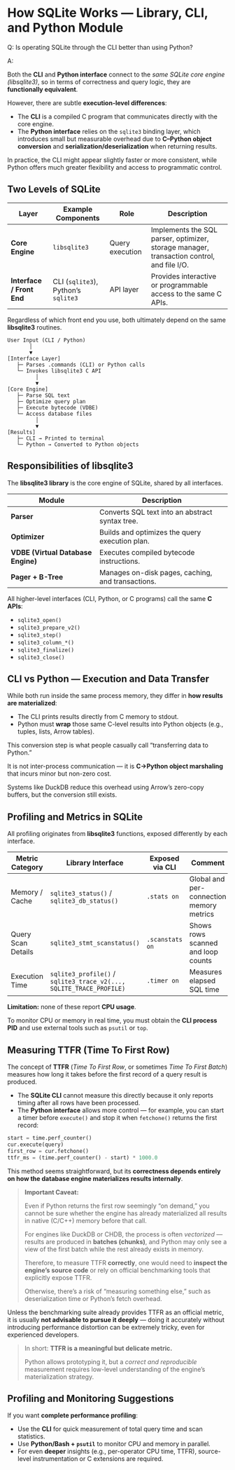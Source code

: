 # How SQLite Works — Library, CLI, and Python Module

Q: Is operating SQLite through the CLI better than using Python?

A:

Both the **CLI** and **Python interface** connect to the *same SQLite core engine (libsqlite3)*, so in terms of correctness and query logic, they are **functionally equivalent**.

However, there are subtle **execution-level differences**:

- The **CLI** is a compiled C program that communicates directly with the core engine.
- The **Python interface** relies on the `sqlite3` binding layer, which introduces small but measurable overhead due to **C–Python object conversion** and **serialization/deserialization** when returning results.

In practice, the CLI might appear slightly faster or more consistent, while Python offers much greater flexibility and access to programmatic control.

## Two Levels of SQLite

| **Layer**                 | **Example Components**              | **Role**        | **Description**                                                                           |
| ------------------------- | ----------------------------------- | --------------- | ----------------------------------------------------------------------------------------- |
| **Core Engine**           | `libsqlite3`                        | Query execution | Implements the SQL parser, optimizer, storage manager, transaction control, and file I/O. |
| **Interface / Front End** | CLI (`sqlite3`), Python’s `sqlite3` | API layer       | Provides interactive or programmable access to the same C APIs.                           |

Regardless of which front end you use, both ultimately depend on the same **libsqlite3** routines.

```ASCII
User Input (CLI / Python)
       │
       ▼
[Interface Layer]
   ├─ Parses .commands (CLI) or Python calls
   └─ Invokes libsqlite3 C API
         │
         ▼
[Core Engine]
   ├─ Parse SQL text
   ├─ Optimize query plan
   ├─ Execute bytecode (VDBE)
   └─ Access database files
         │
         ▼
[Results]
   ├─ CLI → Printed to terminal
   └─ Python → Converted to Python objects
```

## Responsibilities of libsqlite3

The **libsqlite3 library** is the core engine of SQLite, shared by all interfaces.

| **Module**                         | **Description**                                   |
| ---------------------------------- | ------------------------------------------------- |
| **Parser**                         | Converts SQL text into an abstract syntax tree.   |
| **Optimizer**                      | Builds and optimizes the query execution plan.    |
| **VDBE (Virtual Database Engine)** | Executes compiled bytecode instructions.          |
| **Pager + B-Tree**                 | Manages on-disk pages, caching, and transactions. |

All higher-level interfaces (CLI, Python, or C programs) call the same **C APIs**:

- `sqlite3_open()`
- `sqlite3_prepare_v2()`
- `sqlite3_step()`
- `sqlite3_column_*()`
- `sqlite3_finalize()`
- `sqlite3_close()`

## CLI vs Python — Execution and Data Transfer

While both run inside the same process memory, they differ in **how results are materialized**:

- The CLI prints results directly from C memory to stdout.
- Python must **wrap** those same C-level results into Python objects (e.g., tuples, lists, Arrow tables).

This conversion step is what people casually call “transferring data to Python.”

It is not inter-process communication — it is **C→Python object marshaling** that incurs minor but non-zero cost.

Systems like DuckDB reduce this overhead using Arrow’s zero-copy buffers, but the conversion still exists.

## Profiling and Metrics in SQLite

All profiling originates from **libsqlite3** functions, exposed differently by each interface.

| **Metric Category** | **Library Interface**                                               | **Exposed via CLI** | **Comment**                              |
| ------------------- | ------------------------------------------------------------------- | ------------------- | ---------------------------------------- |
| Memory / Cache      | `sqlite3_status()` / `sqlite3_db_status()`                          | `.stats on`         | Global and per-connection memory metrics |
| Query Scan Details  | `sqlite3_stmt_scanstatus()`                                         | `.scanstats on`     | Shows rows scanned and loop counts       |
| Execution Time      | `sqlite3_profile()` / `sqlite3_trace_v2(..., SQLITE_TRACE_PROFILE)` | `.timer on`         | Measures elapsed SQL time                |

**Limitation:** none of these report **CPU usage**.

To monitor CPU or memory in real time, you must obtain the **CLI process PID** and use external tools such as `psutil` or `top`.

## Measuring TTFR (Time To First Row)

The concept of **TTFR** (*Time To First Row*, or sometimes *Time To First Batch*) measures how long it takes before the first record of a query result is produced.

- The **SQLite CLI** cannot measure this directly because it only reports timing after all rows have been processed.
- The **Python interface** allows more control — for example, you can start a timer before `execute()` and stop it when `fetchone()` returns the first record:

```python
start = time.perf_counter()
cur.execute(query)
first_row = cur.fetchone()
ttfr_ms = (time.perf_counter() - start) * 1000.0
```

This method seems straightforward, but its **correctness depends entirely on how the database engine materializes results internally**.

> **Important Caveat:**
>
> Even if Python returns the first row seemingly “on demand,” you cannot be sure whether the engine has already materialized all results in native (C/C++) memory before that call.
>
> For engines like DuckDB or CHDB, the process is often *vectorized* — results are produced in **batches (chunks)**, and Python may only see a view of the first batch while the rest already exists in memory.
>
> Therefore, to measure TTFR **correctly**, one would need to **inspect the engine’s source code** or rely on official benchmarking tools that explicitly expose TTFR.
>
> Otherwise, there’s a risk of “measuring something else,” such as deserialization time or Python’s fetch overhead.

Unless the benchmarking suite already provides TTFR as an official metric, it is usually **not advisable to pursue it deeply** — doing it accurately without introducing performance distortion can be extremely tricky, even for experienced developers.

> In short: **TTFR is a meaningful but delicate metric.**
>
> Python allows prototyping it, but a *correct and reproducible* measurement requires low-level understanding of the engine’s materialization strategy.

## Profiling and Monitoring Suggestions

If you want **complete performance profiling**:

- Use the **CLI** for quick measurement of total query time and scan statistics.
- Use **Python/Bash + `psutil`** to monitor CPU and memory in parallel.
- For even **deeper** insights (e.g., per-operator CPU time, TTFR), source-level instrumentation or C extensions are required.
